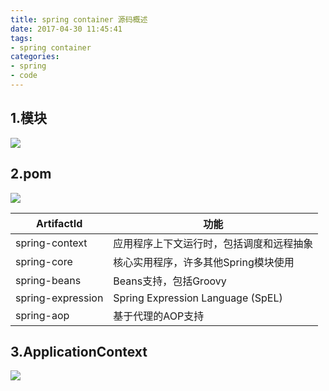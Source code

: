 ```yaml
---
title: spring container 源码概述
date: 2017-04-30 11:45:41
tags:
- spring container
categories:
- spring
- code
---
```


## 1.模块
![](/assets/img/spring/spring-overview.png)

## 2.pom
![](/assets/img/spring/springContainerPom.png)

ArtifactId|功能
-|-
spring-context|应用程序上下文运行时，包括调度和远程抽象
spring-core|核心实用程序，许多其他Spring模块使用
spring-beans|Beans支持，包括Groovy
spring-expression|Spring Expression Language (SpEL)
spring-aop|基于代理的AOP支持

## 3.ApplicationContext
![](/assets/img/spring/ApplicationContextUML.png)